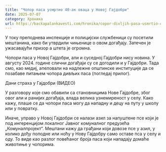 ```yaml
---
title: "Чопор паса усмртио 40-ак оваца у Новој Гајдобри"
date: 2025-07-07
category: Хроника
url: https://backapalankavesti.com/hronika/copor-divljih-pasa-usmrtio-40-ak-ovaca-u-novoj-gajdobri/
---
```


У току преподнева инспекције и полицијски службеници су посетили мештанина, како би утврдили чињенице о овом догађају. Затечен је ужасавајући призор а штета је огромна.

Чопори паса у Новој Гајдобри, али и суседној Гајдобри нису новина. У августу 2024. године слични догађаји су се догодили и у Гајдобри. Тада смо, као медиј, апеловали на надлежне општинске институције да се позабаве питањем чопора дивљих паса (погледај прилог).

Дани страха у Гајдобри (ВИДЕО)

У разговору које смо обавили са становницима Нове Гајдобре, због овог али и ранијих догађаја, влада велика узнемиреност у селу. Како кажу, плаше се да чопори паса могу да нападну и децу на путу у школу или у повратку.

Иначе, управо у Новој Гајдобри се налази азил за напуштене псе који је под ингеренцијом локалног Јавног комуналног предузећа „Комуналпројект“. Мештани кажу да грађани који довозе псе у азил, у колико дођу поподне или ноћу у Нову Гајдобру само оставе пса у селу и оду. То виде као разлог повећаног броја паса који нападају домаће животиње у чопорима.
